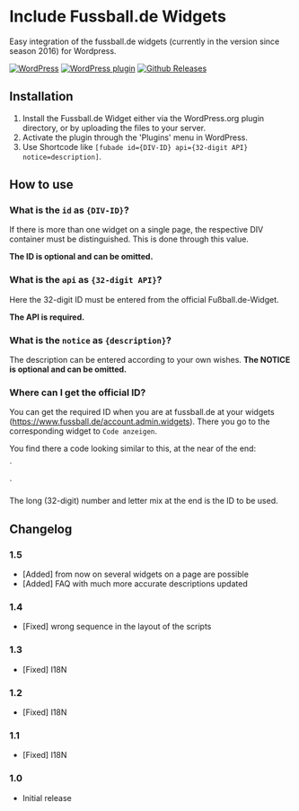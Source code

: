 # Include Fussball.de Widgets

Easy integration of the fussball.de widgets (currently in the version since season 2016) for Wordpress.

[![WordPress](https://img.shields.io/wordpress/v/include-fussball-de-widgets.svg?style=flat-square)](https://de.wordpress.org/plugins/include-fussball-de-widgets)
[![WordPress plugin](https://img.shields.io/wordpress/plugin/v/include-fussball-de-widgets.svg?style=flat-square)](https://de.wordpress.org/plugins/include-fussball-de-widgets)
[![Github Releases](https://img.shields.io/github/release/mheob/include-fussball-de-widgets.svg?style=flat-square)](https://github.com/mheob/include-fussball-de-widgets/releases)

## Installation
1. Install the Fussball.de Widget either via the WordPress.org plugin directory, or by uploading the files to your server.
1. Activate the plugin through the 'Plugins' menu in WordPress.
1. Use Shortcode like `[fubade id={DIV-ID} api={32-digit API} notice=description]`.

## How to use
### What is the `id` as `{DIV-ID}`?
If there is more than one widget on a single page, the respective DIV container must be distinguished. This is done through this value.

**The ID is optional and can be omitted.**

### What is the `api` as `{32-digit API}`?
Here the 32-digit ID must be entered from the official Fußball.de-Widget.

**The API is required.**

### What is the `notice` as `{description}`?
The description can be entered according to your own wishes.
**The NOTICE is optional and can be omitted.**

### Where can I get the official ID?
You can get the required ID when you are at fussball.de at your widgets (<https://www.fussball.de/account.admin.widgets>). There you go to the corresponding widget to `Code anzeigen`.

You find there a code looking similar to this, at the near of the end:

`<div id="widget1"></div>
<script type="text/javascript">
	new fussballdeWidgetAPI().showWidget('widget1', '020EXXXXXG000000VS54XXXXXSGIXXME');
</script>`

The long (32-digit) number and letter mix at the end is the ID to be used.

## Changelog
### 1.5
* [Added] from now on several widgets on a page are possible
* [Added] FAQ with much more accurate descriptions updated

### 1.4
* [Fixed] wrong sequence in the layout of the scripts

### 1.3
* [Fixed] I18N

### 1.2
* [Fixed] I18N

### 1.1
* [Fixed] I18N

### 1.0
* Initial release
